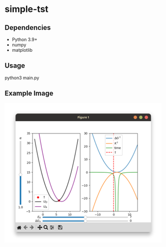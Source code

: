 # simple-tst

## Dependencies
- Python 3.9+
- numpy
- matplotlib

## Usage
python3 main.py

## Example Image
![Example](img/example.png)
